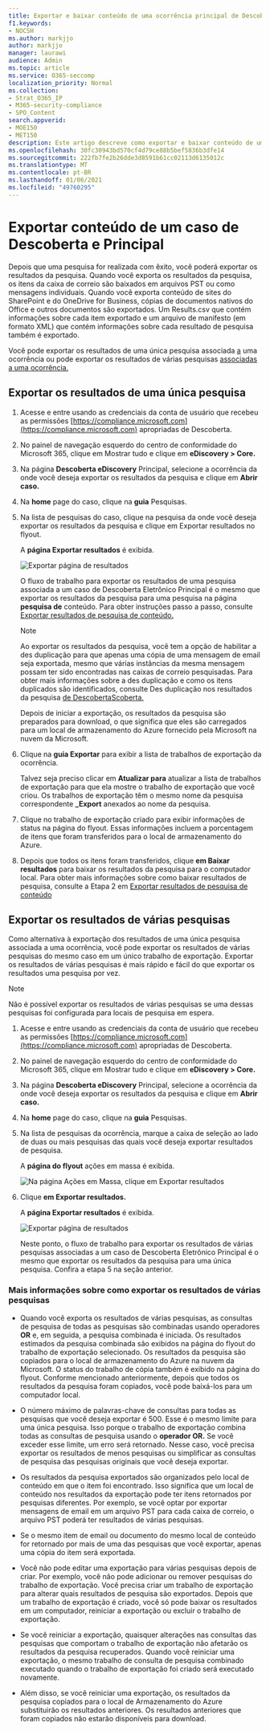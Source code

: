 ```yaml
---
title: Exportar e baixar conteúdo de uma ocorrência principal de Descoberta eDiscovery
f1.keywords:
- NOCSH
ms.author: markjjo
author: markjjo
manager: laurawi
audience: Admin
ms.topic: article
ms.service: O365-seccomp
localization_priority: Normal
ms.collection:
- Strat_O365_IP
- M365-security-compliance
- SPO_Content
search.appverid:
- MOE150
- MET150
description: Este artigo descreve como exportar e baixar conteúdo de um caso de Descoberta e Principal.
ms.openlocfilehash: 30fc30943bd570cf4d79ce88b5bef5836b3dfe14
ms.sourcegitcommit: 222fb7fe2b26dde3d8591b61cc02113d6135012c
ms.translationtype: MT
ms.contentlocale: pt-BR
ms.lasthandoff: 01/06/2021
ms.locfileid: "49760295"
---
```

# <a name="export-content-from-a-core-ediscovery-case"></a>Exportar conteúdo de um caso de Descoberta e Principal

Depois que uma pesquisa for realizada com êxito, você poderá exportar os resultados da pesquisa. Quando você exporta os resultados da pesquisa, os itens da caixa de correio são baixados em arquivos PST ou como mensagens individuais. Quando você exporta conteúdo de sites do SharePoint e do OneDrive for Business, cópias de documentos nativos do Office e outros documentos são exportados. Um Results.csv que contém informações sobre cada item exportado e um arquivo de manifesto (em formato XML) que contém informações sobre cada resultado de pesquisa também é exportado.
  
Você pode exportar os resultados de uma única pesquisa associada [a](#export-the-results-of-a-single-search) uma ocorrência ou pode exportar os resultados de várias pesquisas [associadas a uma ocorrência.](#export-the-results-of-multiple-searches)
  
## <a name="export-the-results-of-a-single-search"></a>Exportar os resultados de uma única pesquisa

1. Acesse e entre usando as credenciais da conta de usuário que recebeu as permissões [https://compliance.microsoft.com](https://compliance.microsoft.com) apropriadas de Descoberta.

2. No painel de navegação esquerdo do centro de conformidade do Microsoft 365, clique em Mostrar tudo e clique em **eDiscovery > Core.**

3. Na página **Descoberta eDiscovery** Principal, selecione a ocorrência da onde você deseja exportar os resultados da pesquisa e clique em **Abrir caso.**

4. Na **home** page do caso, clique na **guia** Pesquisas.

5. Na lista de pesquisas do caso, clique na pesquisa da onde você  deseja exportar os resultados da pesquisa e clique em Exportar resultados no flyout.

    A **página Exportar resultados** é exibida. 

    ![Exportar página de resultados](../media/ab0bb46d-310b-4374-8644-717146df6676.png)
  
    O fluxo de trabalho para exportar os resultados de uma pesquisa associada a um caso de Descoberta Eletrônico Principal é o mesmo que exportar os resultados da pesquisa para uma pesquisa na página **pesquisa de** conteúdo. Para obter instruções passo a passo, consulte [Exportar resultados de pesquisa de conteúdo.](export-search-results.md)

    > [!NOTE]
    > Ao exportar os resultados da pesquisa, você tem a opção de habilitar a des duplicação para que apenas uma cópia de uma mensagem de email seja exportada, mesmo que várias instâncias da mesma mensagem possam ter sido encontradas nas caixas de correio pesquisadas. Para obter mais informações sobre a des duplicação e como os itens duplicados são identificados, consulte Des duplicação nos resultados da pesquisa [de DescobertaScoberta.](de-duplication-in-ediscovery-search-results.md)

    Depois de iniciar a exportação, os resultados da pesquisa são preparados para download, o que significa que eles são carregados para um local de armazenamento do Azure fornecido pela Microsoft na nuvem da Microsoft.
  
6. Clique na **guia Exportar** para exibir a lista de trabalhos de exportação da ocorrência.
  
    Talvez seja preciso clicar em **Atualizar para** atualizar a lista de trabalhos de exportação para que ela mostre o trabalho de exportação que você criou. Os trabalhos de exportação têm o mesmo nome da pesquisa correspondente **_Export** anexados ao nome da pesquisa.

7. Clique no trabalho de exportação criado para exibir informações de status na página do flyout. Essas informações incluem a porcentagem de itens que foram transferidos para o local de armazenamento do Azure.

8. Depois que todos os itens foram transferidos, clique **em Baixar resultados** para baixar os resultados da pesquisa para o computador local. Para obter mais informações sobre como baixar resultados de pesquisa, consulte a Etapa 2 em [Exportar resultados de pesquisa de conteúdo](export-search-results.md#step-2-download-the-search-results)

## <a name="export-the-results-of-multiple-searches"></a>Exportar os resultados de várias pesquisas

Como alternativa à exportação dos resultados de uma única pesquisa associada a uma ocorrência, você pode exportar os resultados de várias pesquisas do mesmo caso em um único trabalho de exportação. Exportar os resultados de várias pesquisas é mais rápido e fácil do que exportar os resultados uma pesquisa por vez.
  
> [!NOTE]
> Não é possível exportar os resultados de várias pesquisas se uma dessas pesquisas foi configurada para locais de pesquisa em espera.

1. Acesse e entre usando as credenciais da conta de usuário que recebeu as permissões [https://compliance.microsoft.com](https://compliance.microsoft.com) apropriadas de Descoberta.

2. No painel de navegação esquerdo do centro de conformidade do Microsoft 365, clique em Mostrar tudo e clique em **eDiscovery > Core.**

3. Na página **Descoberta eDiscovery** Principal, selecione a ocorrência da onde você deseja exportar os resultados da pesquisa e clique em **Abrir caso.**

4. Na **home** page do caso, clique na **guia** Pesquisas.
    
5. Na lista de pesquisas da ocorrência, marque a caixa de seleção ao lado de duas ou mais pesquisas das quais você deseja exportar resultados de pesquisa. 

   A **página do flyout** ações em massa é exibida. 

    ![Na página Ações em Massa, clique em Exportar resultados](../media/f34e3707-a9c1-494f-91a4-da1165aa730a.png)
  
6. Clique **em Exportar resultados.**

   A **página Exportar resultados** é exibida. 

    ![Exportar página de resultados](../media/ab0bb46d-310b-4374-8644-717146df6676.png)
  
    Neste ponto, o fluxo de trabalho para exportar os resultados de várias pesquisas associadas a um caso de Descoberta Eletrônico Principal é o mesmo que exportar os resultados da pesquisa para uma única pesquisa. Confira a etapa 5 na seção anterior.

### <a name="more-information-about-exporting-the-results-of-multiple-searches"></a>Mais informações sobre como exportar os resultados de várias pesquisas

- Quando você exporta os resultados de várias pesquisas, as consultas de pesquisa de todas as pesquisas são combinadas usando operadores **OR** e, em seguida, a pesquisa combinada é iniciada. Os resultados estimados da pesquisa combinada são exibidos na página do flyout do trabalho de exportação selecionado. Os resultados da pesquisa são copiados para o local de armazenamento do Azure na nuvem da Microsoft. O status do trabalho de cópia também é exibido na página do flyout. Conforme mencionado anteriormente, depois que todos os resultados da pesquisa foram copiados, você pode baixá-los para um computador local.

- O número máximo de palavras-chave de consultas para todas as pesquisas que você deseja exportar é 500. Esse é o mesmo limite para uma única pesquisa. Isso porque o trabalho de exportação combina todas as consultas de pesquisa usando o **operador OR.** Se você exceder esse limite, um erro será retornado. Nesse caso, você precisa exportar os resultados de menos pesquisas ou simplificar as consultas de pesquisa das pesquisas originais que você deseja exportar.

- Os resultados da pesquisa exportados são organizados pelo local de conteúdo em que o item foi encontrado. Isso significa que um local de conteúdo nos resultados da exportação pode ter itens retornados por pesquisas diferentes. Por exemplo, se você optar por exportar mensagens de email em um arquivo PST para cada caixa de correio, o arquivo PST poderá ter resultados de várias pesquisas.

- Se o mesmo item de email ou documento do mesmo local de conteúdo for retornado por mais de uma das pesquisas que você exportar, apenas uma cópia do item será exportada.

- Você não pode editar uma exportação para várias pesquisas depois de criar. Por exemplo, você não pode adicionar ou remover pesquisas do trabalho de exportação. Você precisa criar um trabalho de exportação para alterar quais resultados de pesquisa são exportados. Depois que um trabalho de exportação é criado, você só pode baixar os resultados em um computador, reiniciar a exportação ou excluir o trabalho de exportação.

- Se você reiniciar a exportação, quaisquer alterações nas consultas das pesquisas que comportam o trabalho de exportação não afetarão os resultados da pesquisa recuperados. Quando você reiniciar uma exportação, o mesmo trabalho de consulta de pesquisa combinado executado quando o trabalho de exportação foi criado será executado novamente.

- Além disso, se você reiniciar uma exportação, os resultados da pesquisa copiados para o local de Armazenamento do Azure substituirão os resultados anteriores. Os resultados anteriores que foram copiados não estarão disponíveis para download.
